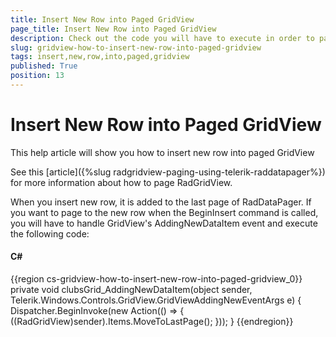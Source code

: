```yaml
---
title: Insert New Row into Paged GridView
page_title: Insert New Row into Paged GridView
description: Check out the code you will have to execute in order to page to a newly inserted row in RadGridView - Telerik's {{ site.framework_name }} DataGrid.
slug: gridview-how-to-insert-new-row-into-paged-gridview
tags: insert,new,row,into,paged,gridview
published: True
position: 13
---
```


# Insert New Row into Paged GridView

This help article will show you how to insert new row into paged GridView

See this [article]({%slug radgridview-paging-using-telerik-raddatapager%}) for more information about how to page RadGridView.
        

When you insert new row, it is added to the last page of RadDataPager. If you want to page to the new row when the BeginInsert command is called, you will have to handle GridView's AddingNewDataItem event and execute the following code:
        

#### __C#__

{{region cs-gridview-how-to-insert-new-row-into-paged-gridview_0}}
	private void clubsGrid_AddingNewDataItem(object sender, Telerik.Windows.Controls.GridView.GridViewAddingNewEventArgs e)
	{
	    Dispatcher.BeginInvoke(new Action(() => {
	        ((RadGridView)sender).Items.MoveToLastPage();
	    }));
	}
{{endregion}}


